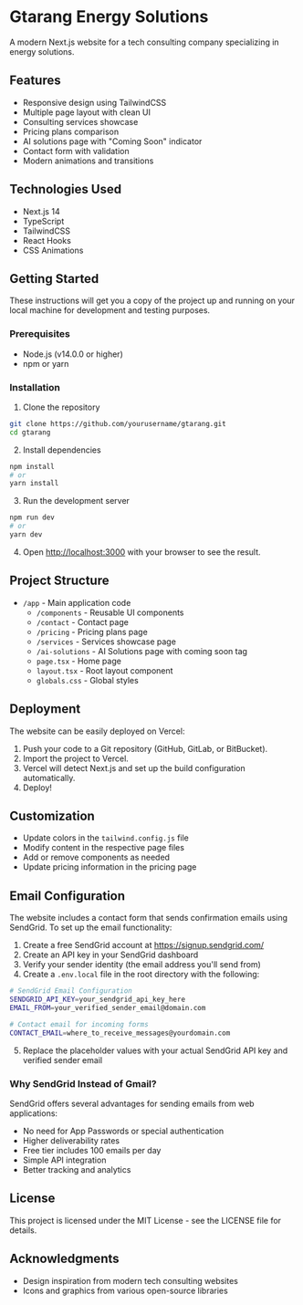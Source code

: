 # Gtarang Energy Solutions

A modern Next.js website for a tech consulting company specializing in energy solutions.

## Features

- Responsive design using TailwindCSS
- Multiple page layout with clean UI
- Consulting services showcase
- Pricing plans comparison
- AI solutions page with "Coming Soon" indicator
- Contact form with validation
- Modern animations and transitions

## Technologies Used

- Next.js 14
- TypeScript
- TailwindCSS
- React Hooks
- CSS Animations

## Getting Started

These instructions will get you a copy of the project up and running on your local machine for development and testing purposes.

### Prerequisites

- Node.js (v14.0.0 or higher)
- npm or yarn

### Installation

1. Clone the repository
```bash
git clone https://github.com/yourusername/gtarang.git
cd gtarang
```

2. Install dependencies
```bash
npm install
# or
yarn install
```

3. Run the development server
```bash
npm run dev
# or
yarn dev
```

4. Open [http://localhost:3000](http://localhost:3000) with your browser to see the result.

## Project Structure

- `/app` - Main application code
  - `/components` - Reusable UI components
  - `/contact` - Contact page
  - `/pricing` - Pricing plans page
  - `/services` - Services showcase page
  - `/ai-solutions` - AI Solutions page with coming soon tag
  - `page.tsx` - Home page
  - `layout.tsx` - Root layout component
  - `globals.css` - Global styles

## Deployment

The website can be easily deployed on Vercel:

1. Push your code to a Git repository (GitHub, GitLab, or BitBucket).
2. Import the project to Vercel.
3. Vercel will detect Next.js and set up the build configuration automatically.
4. Deploy!

## Customization

- Update colors in the `tailwind.config.js` file
- Modify content in the respective page files
- Add or remove components as needed
- Update pricing information in the pricing page

## Email Configuration

The website includes a contact form that sends confirmation emails using SendGrid. To set up the email functionality:

1. Create a free SendGrid account at https://signup.sendgrid.com/
2. Create an API key in your SendGrid dashboard
3. Verify your sender identity (the email address you'll send from)
4. Create a `.env.local` file in the root directory with the following:

```bash
# SendGrid Email Configuration
SENDGRID_API_KEY=your_sendgrid_api_key_here
EMAIL_FROM=your_verified_sender_email@domain.com

# Contact email for incoming forms
CONTACT_EMAIL=where_to_receive_messages@yourdomain.com
```

5. Replace the placeholder values with your actual SendGrid API key and verified sender email

### Why SendGrid Instead of Gmail?

SendGrid offers several advantages for sending emails from web applications:

- No need for App Passwords or special authentication
- Higher deliverability rates
- Free tier includes 100 emails per day
- Simple API integration
- Better tracking and analytics

## License

This project is licensed under the MIT License - see the LICENSE file for details.

## Acknowledgments

- Design inspiration from modern tech consulting websites
- Icons and graphics from various open-source libraries 